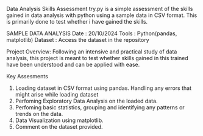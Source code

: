 Data Analysis Skills Assessment
try.py is a simple assessment of the skills gained in data analysis with python using a sample data in CSV format. This is primarily done to test whether i have gained the skills.

SAMPLE DATA ANALYSIS
Date : 20/10/2024
Tools : Python(pandas, matplotlib)
Dataset : Access the dataset in the repository

Project Overview: 
Following an intensive and practical study of data analysis, this project is meant to test whether skills gained in this trained have been understood and can be applied with ease.

Key Assesments
1. Loading dataset in CSV format using pandas. Handling any errors that might arise while loading dataset
2. Perfoming Exploratory Data Analysis on the loaded data.
3. Perfoming basic statistics, grouping and identifying any patterns or trends on the data.
4. Data Visualization using matplotlib.
5. Comment on the dataset provided.


